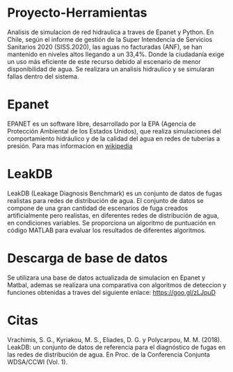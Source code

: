 # Proyecto-Herramientas
Analisis de simulacion de red hidraulica a traves de Epanet y Python. En Chile, según el informe de gestión de la Super Intendencia de Servicios Sanitarios 2020 (SISS.2020), las aguas no facturadas (ANF), se han mantenido en niveles altos llegando a un 33,4%. Donde la ciudadanía exige un uso más eficiente de este recurso debido al escenario de menor disponibilidad de agua. Se realizara un analisis hidraulico y se simularan fallas dentro del sistema.


# Epanet
EPANET es un software libre, desarrollado por la EPA (Agencia de Protección Ambiental de los Estados Unidos), que realiza simulaciones del comportamiento hidráulico y de la calidad del agua en redes de tuberías a presión. Para mas informacion en [wikipedia](https://en.wikipedia.org/wiki/EPANET)

# LeakDB

LeakDB (Leakage Diagnosis Benchmark) es un conjunto de datos de fugas realistas para redes de distribución de agua. El conjunto de datos se compone de una gran cantidad de escenarios de fuga creados artificialmente pero realistas, en diferentes redes de distribución de agua, en condiciones variables. Se proporciona un algoritmo de puntuación en código MATLAB para evaluar los resultados de diferentes algoritmos.


# Descarga de base de datos
Se utilizara una base de datos actualizada de simulacion en Epanet y Matbal, ademas se realizara una comparativa con algoritmos de deteccion y funciones obtenidas a traves del siguiente enlace: https://goo.gl/zLJpuD

# Citas

Vrachimis, S. G., Kyriakou, M. S., Eliades, D. G. y Polycarpou, M. M. (2018). LeakDB: un conjunto de datos de referencia para el diagnóstico de fugas en las redes de distribución de agua. En Proc. de la Conferencia Conjunta WDSA/CCWI (Vol. 1).



